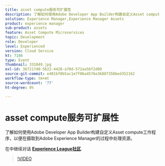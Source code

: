 ```yaml
---
title: asset compute服务可扩展性
description: 了解如何使用Adobe Developer App Builder构建自定义Asset compute工作程序，以便在摄取到Adobe Experience Manager的过程中处理资源。 此会话作为Adobe Developers Live内容事件的一部分提供。
solution: Experience Manager,Experience Manager Assets
product: experience manager
sub-product: assets
feature: Asset Compute Microservices
topic: Development
role: Developer
level: Experienced
version: Cloud Service
kt: 7186
type: Event
thumbnail: 331849.jpg
exl-id: 367217d0-5b22-4428-a70d-572aa56f2d09
source-git-commit: e401bf0b5ac1e7f06a4576e36887358bed352162
workflow-type: tm+mt
source-wordcount: '77'
ht-degree: 0%

---
```


# asset compute服务可扩展性

了解如何使用Adobe Developer App Builder构建自定义Asset compute工作程序，以便在摄取到Adobe Experience Manager的过程中处理资源。

在中继续对话 **[Experience League社区](https://adobe.ly/36Yd3v6)**.

>[!VIDEO](https://video.tv.adobe.com/v/331849/?quality=12&learn=on&hidetitle=true)
